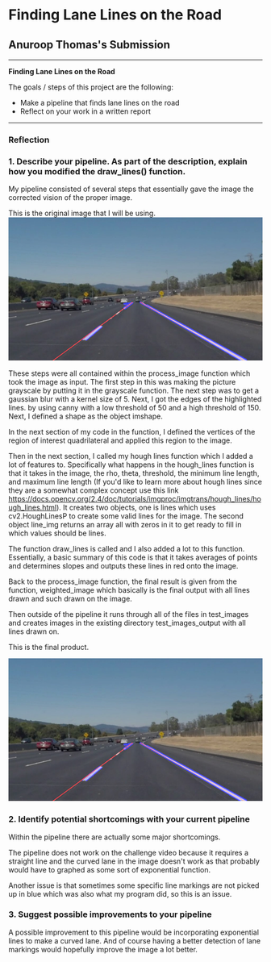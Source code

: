 # **Finding Lane Lines on the Road**

## Anuroop Thomas's Submission

---

**Finding Lane Lines on the Road**

The goals / steps of this project are the following:
* Make a pipeline that finds lane lines on the road
* Reflect on your work in a written report


[//]: # (Image References)

[image1]: ./test_images_output/lines-solidWhiteCurve.jpg "Final"
[image2]: ./test_images/lines-solidWhiteCurve.jpg "Original"

---

### Reflection

### 1. Describe your pipeline. As part of the description, explain how you modified the draw_lines() function.

My pipeline consisted of several steps that essentially gave the image the corrected vision of the proper image.

This is the original image that I will be using.
![alt text][image2]

These steps were all contained within the process_image function which took the image as input. The first step in this was making the picture grayscale by putting it in the grayscale function. The next step was to get a gaussian blur with a kernel size of 5. Next, I got the edges of the highlighted lines. by using canny with a low threshold of 50 and a high threshold of 150. Next, I defined a shape as the object imshape.

In the next section of my code in the function, I defined the vertices of the region of interest quadrilateral and applied this region to the image.

Then in the next section, I called my hough lines function which I added a lot of features to. Specifically what happens in the hough_lines function is that it takes in the image, the rho, theta, threshold, the minimum line length, and maximum line length (If you'd like to learn more about hough lines since they are a somewhat complex concept use this link https://docs.opencv.org/2.4/doc/tutorials/imgproc/imgtrans/hough_lines/hough_lines.html). It creates two objects, one is lines which uses cv2.HoughLinesP to create some valid lines for the image. The second object line_img returns an array all with zeros in it to get ready to fill in which values should be lines.

The function draw_lines is called and I also added a lot to this function. Essentially, a basic summary of this code is that it takes averages of points and determines slopes and outputs these lines in red onto the image.

Back to the process_image function, the final result is given from the function, weighted_image which basically is the final output with all lines drawn and such drawn on the image.

Then outside of the pipeline it runs through all of the files in test_images and creates images in the existing directory test_images_output with all lines drawn on.

This is the final product.

![alt text][image1]


### 2. Identify potential shortcomings with your current pipeline

Within the pipeline there are actually some major shortcomings.

The pipeline does not work on the challenge video because it requires a straight line and the curved lane in the image doesn't work as that probably would have to graphed as some sort of exponential function.

Another issue is that sometimes some specific line markings are not picked up in blue which was also what my program did, so this is an issue.


### 3. Suggest possible improvements to your pipeline

A possible improvement to this pipeline would be incorporating exponential lines to make a curved lane. And of course having a better detection of lane markings would hopefully improve the image a lot better.
